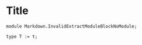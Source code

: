 # Title

```juvix
module Markdown.InvalidExtractModuleBlockNoModule;
```

```juvix extract-module-statements
type T := t;
```
